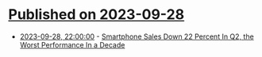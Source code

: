 # [Published on 2023-09-28](index.md)

* [2023-09-28, 22:00:00](https://mobile.slashdot.org/story/23/09/28/2059227/smartphone-sales-down-22-percent-in-q2-the-worst-performance-in-a-decade?utm_source=rss1.0mainlinkanon&utm_medium=feed) - [Smartphone Sales Down 22 Percent In Q2, the Worst Performance In a Decade](https://mobile.slashdot.org/story/23/09/28/2059227/smartphone-sales-down-22-percent-in-q2-the-worst-performance-in-a-decade?utm_source=rss1.0mainlinkanon&utm_medium=feed)
